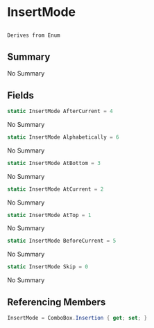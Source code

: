 # InsertMode

## 
```c#
Derives from Enum
```

## Summary

No Summary
## Fields

```c#
static InsertMode AfterCurrent = 4
```
No Summary
```c#
static InsertMode Alphabetically = 6
```
No Summary
```c#
static InsertMode AtBottom = 3
```
No Summary
```c#
static InsertMode AtCurrent = 2
```
No Summary
```c#
static InsertMode AtTop = 1
```
No Summary
```c#
static InsertMode BeforeCurrent = 5
```
No Summary
```c#
static InsertMode Skip = 0
```
No Summary
## Referencing Members

```c#
InsertMode = ComboBox.Insertion { get; set; } 
```
